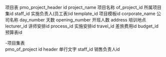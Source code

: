 
项目表
pmo_project_header
id
project_name            项目名称
of_project_id           所属项目集id
staff_id                实施负责人(员工表)id
template_id             项目模板id
corporate_name          公司名称
day_number              天数
opening_number          开班人数
address                 培训地点
lecturer_id             讲师安排id
process_id              实施安排id
travel_id               差旅费用id
budget_id               预算表id

-项目集表           
pmo_of_project
id
header                  单行文字
staff_id               销售负责人id
